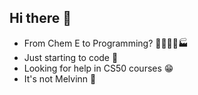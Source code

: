 ## Hi there 👋

- From Chem E to Programming? 👨‍🎓🤷‍♂️🏭
- Just starting to code 🐍
- Looking for help in CS50 courses 😁
- It's not Melvinn 🤫
<!--
**Melvinn21/Melvinn21** is a ✨ _special_ ✨ repository because its `README.md` (this file) appears on your GitHub profile.

Here are some ideas to get you started:

- 🔭 I’m currently working on ...
- 🌱 I’m currently learning ...
- 👯 I’m looking to collaborate on ...
- 🤔 I’m looking for help with ...
- 💬 Ask me about ...
- 📫 How to reach me: ...
- 😄 Pronouns: ...
- ⚡ Fun fact: ...
-->
